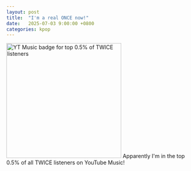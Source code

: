 ```yaml
---
layout: post
title:  "I'm a real ONCE now!"
date:   2025-07-03 9:00:00 +0800
categories: kpop
---
```


<img src="{{ '/assets/images/YT_music_badge.jpg' | relative_url }}" alt="YT Music badge for top 0.5% of TWICE listeners" class="about-img" style="width:300px; height:auto; "> Apparently I'm in the top 0.5% of all TWICE listeners on YouTube Music!